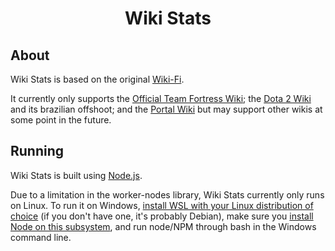 <h1 align="center">Wiki Stats</h1>

## About

Wiki Stats is based on the original [Wiki-Fi](https://web.archive.org/web/20160802192949/http://stats.wiki.tf/).

It currently only supports the [Official Team Fortress Wiki](https://wiki.tf); the [Dota 2 Wiki](https://dota2.gamepedia.com) and its brazilian offshoot; and the [Portal Wiki](https://theportalwiki.com) but may support other wikis at some point in the future.

## Running

Wiki Stats is built using [Node.js](https://nodejs.org/en/). 

Due to a limitation in the worker-nodes library, Wiki Stats currently only runs on Linux. To run it on Windows, [install WSL with your Linux distribution of choice](https://docs.microsoft.com/en-us/windows/wsl/install-win10) (if you don't have one, it's probably Debian), make sure you [install Node on this subsystem](https://nodejs.org/en/download/package-manager/), and run node/NPM through bash in the Windows command line.